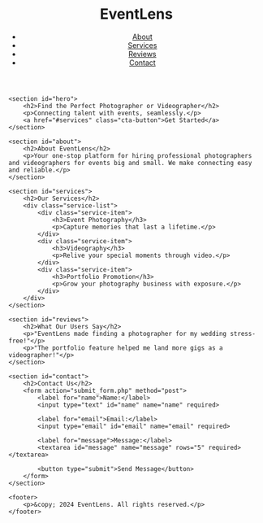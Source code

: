 <!DOCTYPE html>
<html lang="en">
<head>
    <meta charset="UTF-8">
    <meta name="viewport" content="width=device-width, initial-scale=1.0">
    <title>EventLens - Connect with Photographers</title>
    <link rel="stylesheet" href="styles.css">
</head>
<body>
    <header>
        <div class="logo">
            <h1>EventLens</h1>
        </div>
        <nav>
            <ul>
                <li><a href="#about">About</a></li>
                <li><a href="#services">Services</a></li>
                <li><a href="#reviews">Reviews</a></li>
                <li><a href="#contact">Contact</a></li>
            </ul>
        </nav>
    </header>

    <section id="hero">
        <h2>Find the Perfect Photographer or Videographer</h2>
        <p>Connecting talent with events, seamlessly.</p>
        <a href="#services" class="cta-button">Get Started</a>
    </section>

    <section id="about">
        <h2>About EventLens</h2>
        <p>Your one-stop platform for hiring professional photographers and videographers for events big and small. We make connecting easy and reliable.</p>
    </section>

    <section id="services">
        <h2>Our Services</h2>
        <div class="service-list">
            <div class="service-item">
                <h3>Event Photography</h3>
                <p>Capture memories that last a lifetime.</p>
            </div>
            <div class="service-item">
                <h3>Videography</h3>
                <p>Relive your special moments through video.</p>
            </div>
            <div class="service-item">
                <h3>Portfolio Promotion</h3>
                <p>Grow your photography business with exposure.</p>
            </div>
        </div>
    </section>

    <section id="reviews">
        <h2>What Our Users Say</h2>
        <p>"EventLens made finding a photographer for my wedding stress-free!"</p>
        <p>"The portfolio feature helped me land more gigs as a videographer!"</p>
    </section>

    <section id="contact">
        <h2>Contact Us</h2>
        <form action="submit_form.php" method="post">
            <label for="name">Name:</label>
            <input type="text" id="name" name="name" required>

            <label for="email">Email:</label>
            <input type="email" id="email" name="email" required>

            <label for="message">Message:</label>
            <textarea id="message" name="message" rows="5" required></textarea>

            <button type="submit">Send Message</button>
        </form>
    </section>

    <footer>
        <p>&copy; 2024 EventLens. All rights reserved.</p>
    </footer>
</body>
</html>
